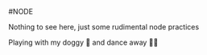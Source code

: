 #NODE

Nothing to see here, just some rudimental node practices

Playing with my doggy 🐶 and dance away 🕺🏼